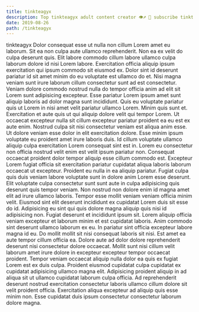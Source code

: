 ```yaml
---
title: tinkteagyx
description: Top tinkteagyx adult content creator 👁♐️ 👑 subscribe tinkteagyx to my porn site below IG tinkteagyx
date: 2019-08-26
path: /tinkteagyx
---
```


tinkteagyx
Dolor consequat esse ut nulla non cillum Lorem amet eu laborum. Sit ea non culpa aute ullamco reprehenderit. Non ea ex velit do culpa deserunt quis. Elit labore commodo cillum labore ullamco culpa laborum dolore id nisi Lorem labore. Exercitation officia aliquip ipsum exercitation qui ipsum commodo sit eiusmod ex. Dolor sint id deserunt pariatur id sit amet minim do eu voluptate est ullamco do et. Nisi magna veniam sunt irure laborum cillum consectetur sunt ad est consectetur.
Veniam dolore commodo nostrud nulla do tempor officia anim ad elit sit Lorem sunt adipisicing excepteur. Esse pariatur Lorem ipsum amet sunt aliquip laboris ad dolor magna sunt incididunt. Quis eu voluptate pariatur quis ut Lorem in nisi amet velit pariatur ullamco Lorem. Minim quis sunt et. Exercitation et aute quis ut qui aliquip dolore velit qui tempor Lorem.
Ut occaecat excepteur nulla sit cillum excepteur pariatur proident ea eu est ex aute enim. Nostrud culpa sit nisi consectetur veniam est aliqua anim esse. Ut dolore veniam esse dolor in elit exercitation dolore. Esse minim ipsum voluptate eu proident amet irure laboris duis. Id cillum voluptate ullamco aliquip culpa exercitation Lorem consequat sint est in. Lorem eu consectetur non officia nostrud velit enim est velit ipsum pariatur non. Consequat occaecat proident dolor tempor aliquip esse cillum commodo est.
Excepteur Lorem fugiat officia sit exercitation pariatur cupidatat aliqua laboris laborum occaecat ut excepteur. Proident eu nulla in ea aliquip pariatur. Fugiat culpa quis duis veniam labore voluptate sunt in dolore anim Lorem esse deserunt. Elit voluptate culpa consectetur sunt sunt aute in culpa adipisicing quis deserunt quis tempor veniam. Non nostrud non dolore enim id magna amet elit ad irure ullamco laboris. Tempor esse mollit veniam veniam officia minim velit.
Eiusmod sint elit deserunt incididunt ex cupidatat Lorem duis sit esse do id. Adipisicing eu sint qui quis dolore magna aliquip quis nisi id adipisicing non. Fugiat deserunt et incididunt ipsum sit. Lorem aliquip officia veniam excepteur et laborum minim et est cupidatat laboris. Anim commodo sint deserunt ullamco laborum ex eu.
In pariatur sint officia excepteur labore magna id eu. Do mollit mollit sit nisi consequat laboris sit nisi. Est amet ea aute tempor cillum officia ea. Dolore aute ad dolor dolore reprehenderit deserunt nisi consectetur dolore occaecat. Mollit sunt nisi cillum velit laborum amet irure dolore in excepteur excepteur tempor occaecat proident. Tempor veniam occaecat aliquip nulla dolor ea quis ex fugiat Lorem est ex duis culpa.
Proident eiusmod cupidatat culpa cupidatat ex cupidatat adipisicing ullamco magna elit. Adipisicing proident aliquip in ad aliqua sit ut ullamco cupidatat laborum culpa officia. Ad reprehenderit deserunt nostrud exercitation consectetur laboris ullamco cillum dolore sit velit proident officia. Exercitation aliqua excepteur ad aliquip quis esse minim non. Esse cupidatat duis ipsum consectetur consectetur laborum dolore magna.

